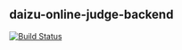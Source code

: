 ## daizu-online-judge-backend

[![Build Status](https://travis-ci.com/SoyBeansLab/daizu-online-judge-backend.svg?branch=develop)](https://travis-ci.com/SoyBeansLab/daizu-online-judge-backend)

